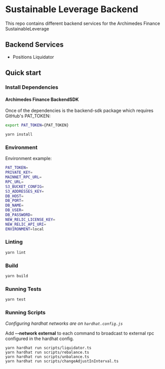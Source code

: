# Sustainable Leverage Backend

This repo contains different backend services for the Archimedes Finance SustainableLeverage

## Backend Services
* Positions Liquidator

## Quick start

### Install Dependencies
#### Archimedes Finance BackendSDK
Once of the dependencies is the backend-sdk package which requires
GitHub's PAT_TOKEN:
```bash
export PAT_TOKEN={PAT_TOKEN}
```

```bash
yarn install
```

### Environment
Environment example:
```bash
PAT_TOKEN=
PRIVATE_KEY=
MAINNET_RPC_URL=
RPC_URL=
S3_BUCKET_CONFIG=
S3_ADDRESSES_KEY=
DB_HOST=
DB_PORT=
DB_NAME=
DB_USER=
DB_PASSWORD=
NEW_RELIC_LICENSE_KEY=
NEW_RELIC_API_URI=
ENVIRONMENT=local
```

### Linting

```bash
yarn lint
```

### Build

```bash
yarn build
```

### Running Tests

```bash
yarn test
```

### Running Scripts

*Configuring hardhat networks are on `hardhat.config.js`*

Add **--network external** to each command to broadcast to external rpc
configured in the hardhat config.

```
yarn hardhat run scripts/liquidator.ts
yarn hardhat run scripts/rebalance.ts
yarn hardhat run scripts/unbalance.ts
yarn hardhat run scripts/changeAdjustInInterval.ts
```